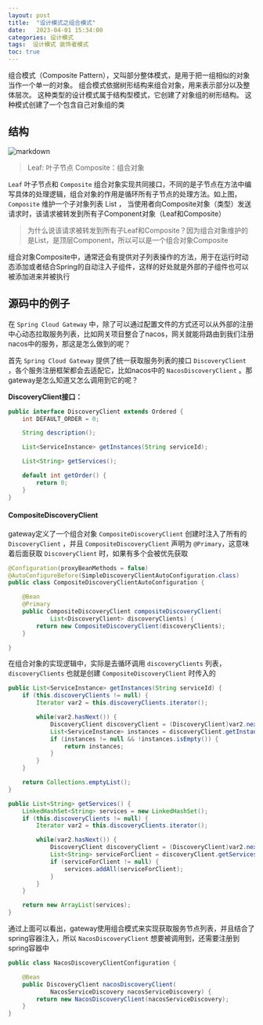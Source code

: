 ```yaml
---
layout: post
title:  "设计模式之组合模式"
date:   2023-04-01 15:34:00
categories: 设计模式
tags:  设计模式 装饰者模式
toc: true
---
```


组合模式（Composite Pattern），又叫部分整体模式，是用于把一组相似的对象当作一个单一的对象。 组合模式依据树形结构来组合对象，用来表示部分以及整体层次。 这种类型的设计模式属于结构型模式，它创建了对象组的树形结构。 这种模式创建了一个包含自己对象组的类

<!-- more -->

## 结构

![markdown](https://ddmcc-1255635056.file.myqcloud.com/0cc84eba-62ec-4fcd-aa5e-1adfb90399a4.png)

>Leaf: 叶子节点
>Composite：组合对象

`Leaf` 叶子节点和 `Composite` 组合对象实现共同接口，不同的是子节点在方法中编写具体的处理逻辑，组合对象的作用是循环所有子节点的处理方法。如上图，`Composite` 维护一个子对象列表 List<Component> ，
当使用者向Composite对象（类型）发送请求时，该请求被转发到所有子Component对象（Leaf和Composite）

>为什么说该请求被转发到所有子Leaf和Composite？因为组合对象维护的是List<Component>，是顶层Component，所以可以是一个组合对象Composite


组合对象Composite中，通常还会有提供对子列表操作的方法，用于在运行时动态添加或者结合Spring的自动注入子组件，这样的好处就是外部的子组件也可以被添加进来并被执行

## 源码中的例子

在 `Spring Cloud Gateway` 中，除了可以通过配置文件的方式还可以从外部的注册中心动态拉取服务列表，比如网关项目整合了nacos，网关就能将路由到我们注册nacos中的服务，那这是怎么做到的呢？

首先 `Spring Cloud Gateway` 提供了统一获取服务列表的接口 `DiscoveryClient` ，各个服务注册框架都会去适配它，比如nacos中的 `NacosDiscoveryClient` 。那gateway是怎么知道又怎么调用到它的呢？


**DiscoveryClient接口：** 

```java
public interface DiscoveryClient extends Ordered {
    int DEFAULT_ORDER = 0;

    String description();

    List<ServiceInstance> getInstances(String serviceId);

    List<String> getServices();

    default int getOrder() {
        return 0;
    }
}
```

#### CompositeDiscoveryClient

gateway定义了一个组合对象 `CompositeDiscoveryClient` 创建时注入了所有的 `DiscoveryClient` ，并且 `CompositeDiscoveryClient` 声明为 `@Primary`，这意味着后面获取 `DiscoveryClient` 时，如果有多个会被优先获取

```java
@Configuration(proxyBeanMethods = false)
@AutoConfigureBefore(SimpleDiscoveryClientAutoConfiguration.class)
public class CompositeDiscoveryClientAutoConfiguration {

	@Bean
	@Primary
	public CompositeDiscoveryClient compositeDiscoveryClient(
			List<DiscoveryClient> discoveryClients) {
		return new CompositeDiscoveryClient(discoveryClients);
	}

}
```

在组合对象的实现逻辑中，实际是去循环调用 `discoveryClients` 列表，`discoveryClients` 也就是创建 `CompositeDiscoveryClient` 时传入的

```java
public List<ServiceInstance> getInstances(String serviceId) {
    if (this.discoveryClients != null) {
        Iterator var2 = this.discoveryClients.iterator();

        while(var2.hasNext()) {
            DiscoveryClient discoveryClient = (DiscoveryClient)var2.next();
            List<ServiceInstance> instances = discoveryClient.getInstances(serviceId);
            if (instances != null && !instances.isEmpty()) {
                return instances;
            }
        }
    }

    return Collections.emptyList();
}

public List<String> getServices() {
    LinkedHashSet<String> services = new LinkedHashSet();
    if (this.discoveryClients != null) {
        Iterator var2 = this.discoveryClients.iterator();

        while(var2.hasNext()) {
            DiscoveryClient discoveryClient = (DiscoveryClient)var2.next();
            List<String> serviceForClient = discoveryClient.getServices();
            if (serviceForClient != null) {
                services.addAll(serviceForClient);
            }
        }
    }

    return new ArrayList(services);
}
```


通过上面可以看出，gateway使用组合模式来实现获取服务节点列表，并且结合了spring容器注入，所以 `NacosDiscoveryClient` 想要被调用到，还需要注册到spring容器中

```java
public class NacosDiscoveryClientConfiguration {

	@Bean
	public DiscoveryClient nacosDiscoveryClient(
			NacosServiceDiscovery nacosServiceDiscovery) {
		return new NacosDiscoveryClient(nacosServiceDiscovery);
	}
}
```